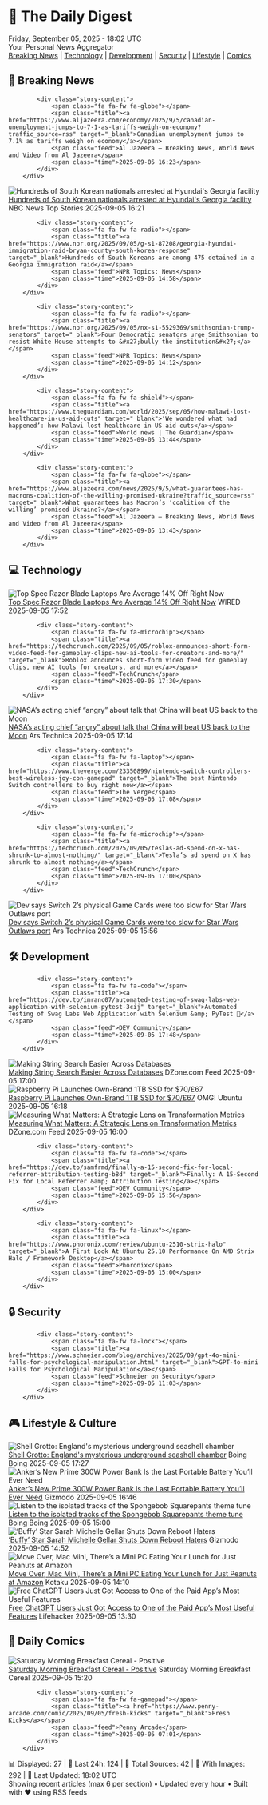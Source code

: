 <!-- Processing 54 RSS feeds at 2025-09-05 18:02:12 UTC -->
<!-- Processing: Saturday Morning Breakfast Cereal -->
<!-- Processing: Poorly Drawn Lines -->
<!-- Processing: Dilbert -->
<!-- Processing: Cyanide & Happiness -->
<!-- Processing: Questionable Content -->
<!-- Processing: Dinosaur Comics -->
<!-- Processing: CNN Top Stories -->
<!-- Processing: NPR News -->
<!-- Processing: Reuters Top News -->
<!-- Processing: Associated Press Breaking -->
<!-- Processing: NBC News Breaking -->
<!-- Processing: Guardian World News -->
<!-- Processing: Sky News World -->
<!-- Processing: TechCrunch -->
<!-- Processing: The Verge -->
<!-- Processing: Ars Technica -->
<!-- Processing: WIRED -->
<!-- Processing: Slashdot -->
<!-- Processing: Hacker News -->
<!-- Processing: Dev.to -->
<!-- Processing: StackOverflow Blog -->
<!-- Processing: Phoronix Linux News -->
<!-- Processing: It's FOSS -->
<!-- Processing: OMG! Ubuntu -->
<!-- Processing: DistroWatch -->
<!-- Processing: Ubuntu Blog -->
<!-- Processing: InfoQ -->
<!-- Processing: DZone -->
<!-- Processing: The Pragmatic Engineer -->
<!-- Processing: Boing Boing -->
<!-- Generated 11 new posts out of 30 feeds processed -->
<div class="newspaper-header">
    <h1 class="newspaper-title">📰 The Daily Digest</h1>
    <div class="newspaper-date">Friday, September 05, 2025 - 18:02 UTC</div>
    <div class="newspaper-subtitle">Your Personal News Aggregator</div>
</div>

<div class="newspaper-nav">
    <a href="#breaking">Breaking News</a> |
    <a href="#tech">Technology</a> |
    <a href="#dev">Development</a> |
    <a href="#security">Security</a> |
    <a href="#lifestyle">Lifestyle</a> |
    <a href="#webcomics">Comics</a>
</div>

<div class="news-section breaking-news" id="breaking">
<h2 class="section-header">🚨 Breaking News</h2>
<div class="stories-container">
<div class="story">
            
            <div class="story-content">
                <span class="fa fa-fw fa-globe"></span>
                <span class="title"><a href="https://www.aljazeera.com/economy/2025/9/5/canadian-unemployment-jumps-to-7-1-as-tariffs-weigh-on-economy?traffic_source=rss" target="_blank">Canadian unemployment jumps to 7.1% as tariffs weigh on economy</a></span>
                <span class="feed">Al Jazeera – Breaking News, World News and Video from Al Jazeera</span>
                <span class="time">2025-09-05 16:23</span>
            </div>
        </div>
<div class="story">
            <img src="https://media-cldnry.s-nbcnews.com/image/upload/t_fit_1500w/rockcms/2025-09/250905-Hyundai-atf-raid-2-se-1056-7a0c39.jpg" alt="Hundreds of South Korean nationals arrested at Hyundai&#x27;s Georgia facility" class="story-image" loading="lazy" onerror="this.style.display='none'">
            <div class="story-content">
                <span class="fa fa-fw fa-broadcast-tower"></span>
                <span class="title"><a href="https://www.nbcnews.com/news/us-news/hundreds-south-korean-nationals-detained-largest-single-site-immigrati-rcna229312" target="_blank">Hundreds of South Korean nationals arrested at Hyundai&#x27;s Georgia facility</a></span>
                <span class="feed">NBC News Top Stories</span>
                <span class="time">2025-09-05 16:21</span>
            </div>
        </div>
<div class="story">
            
            <div class="story-content">
                <span class="fa fa-fw fa-radio"></span>
                <span class="title"><a href="https://www.npr.org/2025/09/05/g-s1-87208/georgia-hyundai-immigration-raid-bryan-county-south-korea-response" target="_blank">Hundreds of South Koreans are among 475 detained in a Georgia immigration raid</a></span>
                <span class="feed">NPR Topics: News</span>
                <span class="time">2025-09-05 14:58</span>
            </div>
        </div>
<div class="story">
            
            <div class="story-content">
                <span class="fa fa-fw fa-radio"></span>
                <span class="title"><a href="https://www.npr.org/2025/09/05/nx-s1-5529369/smithsonian-trump-senators" target="_blank">Four Democratic senators urge Smithsonian to resist White House attempts to &#x27;bully the institution&#x27;</a></span>
                <span class="feed">NPR Topics: News</span>
                <span class="time">2025-09-05 14:12</span>
            </div>
        </div>
<div class="story">
            
            <div class="story-content">
                <span class="fa fa-fw fa-shield"></span>
                <span class="title"><a href="https://www.theguardian.com/world/2025/sep/05/how-malawi-lost-healthcare-in-us-aid-cuts" target="_blank">‘We wondered what had happened’: how Malawi lost healthcare in US aid cuts</a></span>
                <span class="feed">World news | The Guardian</span>
                <span class="time">2025-09-05 13:44</span>
            </div>
        </div>
<div class="story">
            
            <div class="story-content">
                <span class="fa fa-fw fa-globe"></span>
                <span class="title"><a href="https://www.aljazeera.com/news/2025/9/5/what-guarantees-has-macrons-coalition-of-the-willing-promised-ukraine?traffic_source=rss" target="_blank">What guarantees has Macron’s ‘coalition of the willing’ promised Ukraine?</a></span>
                <span class="feed">Al Jazeera – Breaking News, World News and Video from Al Jazeera</span>
                <span class="time">2025-09-05 13:43</span>
            </div>
        </div>
</div>
</div>
<div class="news-section tech-news" id="tech">
<h2 class="section-header">💻 Technology</h2>
<div class="stories-container">
<div class="story">
            <img src="https://media.wired.com/photos/68bb21f66f6778c39b42975c/master/pass/Daily%20Deal-%20Razer.png" alt="Top Spec Razor Blade Laptops Are Average 14% Off Right Now" class="story-image" loading="lazy" onerror="this.style.display='none'">
            <div class="story-content">
                <span class="fa fa-fw fa-bolt"></span>
                <span class="title"><a href="https://www.wired.com/story/save-hundreds-on-the-razer-blade-16-and-18-gaming-laptops/" target="_blank">Top Spec Razor Blade Laptops Are Average 14% Off Right Now</a></span>
                <span class="feed">WIRED</span>
                <span class="time">2025-09-05 17:52</span>
            </div>
        </div>
<div class="story">
            
            <div class="story-content">
                <span class="fa fa-fw fa-microchip"></span>
                <span class="title"><a href="https://techcrunch.com/2025/09/05/roblox-announces-short-form-video-feed-for-gameplay-clips-new-ai-tools-for-creators-and-more/" target="_blank">Roblox announces short-form video feed for gameplay clips, new AI tools for creators, and more</a></span>
                <span class="feed">TechCrunch</span>
                <span class="time">2025-09-05 17:30</span>
            </div>
        </div>
<div class="story">
            <img src="https://cdn.arstechnica.net/wp-content/uploads/2025/08/news-080625d-lg-500x500.jpg" alt="NASA’s acting chief “angry” about talk that China will beat US back to the Moon" class="story-image" loading="lazy" onerror="this.style.display='none'">
            <div class="story-content">
                <span class="fa fa-fw fa-cog"></span>
                <span class="title"><a href="https://arstechnica.com/space/2025/09/nasas-acting-chief-angry-about-talk-that-china-will-beat-us-back-to-the-moon/" target="_blank">NASA’s acting chief “angry” about talk that China will beat US back to the Moon</a></span>
                <span class="feed">Ars Technica</span>
                <span class="time">2025-09-05 17:14</span>
            </div>
        </div>
<div class="story">
            
            <div class="story-content">
                <span class="fa fa-fw fa-laptop"></span>
                <span class="title"><a href="https://www.theverge.com/23350899/nintendo-switch-controllers-best-wireless-joy-con-gamepad" target="_blank">The best Nintendo Switch controllers to buy right now</a></span>
                <span class="feed">The Verge</span>
                <span class="time">2025-09-05 17:08</span>
            </div>
        </div>
<div class="story">
            
            <div class="story-content">
                <span class="fa fa-fw fa-microchip"></span>
                <span class="title"><a href="https://techcrunch.com/2025/09/05/teslas-ad-spend-on-x-has-shrunk-to-almost-nothing/" target="_blank">Tesla’s ad spend on X has shrunk to almost nothing</a></span>
                <span class="feed">TechCrunch</span>
                <span class="time">2025-09-05 17:00</span>
            </div>
        </div>
<div class="story">
            <img src="https://cdn.arstechnica.net/wp-content/uploads/2025/09/gamekeycard-500x500.jpg" alt="Dev says Switch 2’s physical Game Cards were too slow for Star Wars Outlaws port" class="story-image" loading="lazy" onerror="this.style.display='none'">
            <div class="story-content">
                <span class="fa fa-fw fa-cog"></span>
                <span class="title"><a href="https://arstechnica.com/gaming/2025/09/dev-says-switch-2s-physical-game-cards-were-too-slow-for-star-wars-outlaws-port/" target="_blank">Dev says Switch 2’s physical Game Cards were too slow for Star Wars Outlaws port</a></span>
                <span class="feed">Ars Technica</span>
                <span class="time">2025-09-05 15:56</span>
            </div>
        </div>
</div>
</div>
<div class="news-section dev-news" id="dev">
<h2 class="section-header">🛠️ Development</h2>
<div class="stories-container">
<div class="story">
            
            <div class="story-content">
                <span class="fa fa-fw fa-code"></span>
                <span class="title"><a href="https://dev.to/imranc07/automated-testing-of-swag-labs-web-application-with-selenium-pytest-3cij" target="_blank">Automated Testing of Swag Labs Web Application with Selenium &amp; PyTest 🚀</a></span>
                <span class="feed">DEV Community</span>
                <span class="time">2025-09-05 17:48</span>
            </div>
        </div>
<div class="story">
            <img src="https://dz2cdn1.dzone.com/thumbnail?fid=18602998&w=600" alt="Making String Search Easier Across Databases" class="story-image" loading="lazy" onerror="this.style.display='none'">
            <div class="story-content">
                <span class="fa fa-fw fa-newspaper"></span>
                <span class="title"><a href="https://dzone.com/articles/making-string-search-easier-across-databases" target="_blank">Making String Search Easier Across Databases</a></span>
                <span class="feed">DZone.com Feed</span>
                <span class="time">2025-09-05 17:00</span>
            </div>
        </div>
<div class="story">
            <img src="https://i0.wp.com/www.omgubuntu.co.uk/wp-content/uploads/2025/09/pi-1tb-ssd.jpg?resize=406%2C232&amp;ssl=1" alt="Raspberry Pi Launches Own-Brand 1TB SSD for $70/£67" class="story-image" loading="lazy" onerror="this.style.display='none'">
            <div class="story-content">
                <span class="fa fa-fw fa-ubuntu"></span>
                <span class="title"><a href="https://www.omgubuntu.co.uk/2025/09/raspberry-pi-1tb-official-m2-ssd" target="_blank">Raspberry Pi Launches Own-Brand 1TB SSD for $70/£67</a></span>
                <span class="feed">OMG! Ubuntu</span>
                <span class="time">2025-09-05 16:18</span>
            </div>
        </div>
<div class="story">
            <img src="https://dz2cdn1.dzone.com/thumbnail?fid=18599376&w=600" alt="Measuring What Matters: A Strategic Lens on Transformation Metrics" class="story-image" loading="lazy" onerror="this.style.display='none'">
            <div class="story-content">
                <span class="fa fa-fw fa-newspaper"></span>
                <span class="title"><a href="https://dzone.com/articles/measuring-agile-ai-transformations-metrics" target="_blank">Measuring What Matters: A Strategic Lens on Transformation Metrics</a></span>
                <span class="feed">DZone.com Feed</span>
                <span class="time">2025-09-05 16:00</span>
            </div>
        </div>
<div class="story">
            
            <div class="story-content">
                <span class="fa fa-fw fa-code"></span>
                <span class="title"><a href="https://dev.to/samfrmd/finally-a-15-second-fix-for-local-referrer-attribution-testing-b8d" target="_blank">Finally: A 15-Second Fix for Local Referrer &amp; Attribution Testing</a></span>
                <span class="feed">DEV Community</span>
                <span class="time">2025-09-05 15:56</span>
            </div>
        </div>
<div class="story">
            
            <div class="story-content">
                <span class="fa fa-fw fa-linux"></span>
                <span class="title"><a href="https://www.phoronix.com/review/ubuntu-2510-strix-halo" target="_blank">A First Look At Ubuntu 25.10 Performance On AMD Strix Halo / Framework Desktop</a></span>
                <span class="feed">Phoronix</span>
                <span class="time">2025-09-05 15:00</span>
            </div>
        </div>
</div>
</div>
<div class="news-section security-news" id="security">
<h2 class="section-header">🔒 Security</h2>
<div class="stories-container">
<div class="story">
            
            <div class="story-content">
                <span class="fa fa-fw fa-lock"></span>
                <span class="title"><a href="https://www.schneier.com/blog/archives/2025/09/gpt-4o-mini-falls-for-psychological-manipulation.html" target="_blank">GPT-4o-mini Falls for Psychological Manipulation</a></span>
                <span class="feed">Schneier on Security</span>
                <span class="time">2025-09-05 11:03</span>
            </div>
        </div>
</div>
</div>
<div class="news-section lifestyle-news" id="lifestyle">
<h2 class="section-header">🎮 Lifestyle & Culture</h2>
<div class="stories-container">
<div class="story">
            <img src="https://i0.wp.com/boingboing.net/wp-content/uploads/2025/09/Shell-grotto-margate-scaled.jpg?fit=2560%2C1928&amp;quality=60&amp;ssl=1" alt="Shell Grotto: England&#x27;s mysterious underground seashell chamber" class="story-image" loading="lazy" onerror="this.style.display='none'">
            <div class="story-content">
                <span class="fa fa-fw fa-arrow-right"></span>
                <span class="title"><a href="https://boingboing.net/2025/09/05/shell-grotto-englands-mysterious-underground-seashell-chamber.html" target="_blank">Shell Grotto: England&#x27;s mysterious underground seashell chamber</a></span>
                <span class="feed">Boing Boing</span>
                <span class="time">2025-09-05 17:27</span>
            </div>
        </div>
<div class="story">
            <img src="https://gizmodo.com/app/uploads/2025/09/Anker-Prime-Power-Brick.jpg" alt="Anker’s New Prime 300W Power Bank Is the Last Portable Battery You’ll Ever Need" class="story-image" loading="lazy" onerror="this.style.display='none'">
            <div class="story-content">
                <span class="fa fa-fw fa-computer"></span>
                <span class="title"><a href="https://gizmodo.com/ankers-new-prime-300w-power-bank-is-the-last-portable-battery-youll-ever-need-2000654231" target="_blank">Anker’s New Prime 300W Power Bank Is the Last Portable Battery You’ll Ever Need</a></span>
                <span class="feed">Gizmodo</span>
                <span class="time">2025-09-05 16:46</span>
            </div>
        </div>
<div class="story">
            <img src="https://i0.wp.com/boingboing.net/wp-content/uploads/2016/06/spongebob.jpg?fit=1920%2C1200&amp;quality=60&amp;ssl=1" alt="Listen to the isolated tracks of the Spongebob Squarepants theme tune" class="story-image" loading="lazy" onerror="this.style.display='none'">
            <div class="story-content">
                <span class="fa fa-fw fa-arrow-right"></span>
                <span class="title"><a href="https://boingboing.net/2025/09/05/listen-to-the-isolated-tracks-of-the-spongebob-squarepants-theme-tune.html" target="_blank">Listen to the isolated tracks of the Spongebob Squarepants theme tune</a></span>
                <span class="feed">Boing Boing</span>
                <span class="time">2025-09-05 15:00</span>
            </div>
        </div>
<div class="story">
            <img src="https://gizmodo.com/app/uploads/2025/08/buffyandwillow.jpg" alt="‘Buffy’ Star Sarah Michelle Gellar Shuts Down Reboot Haters" class="story-image" loading="lazy" onerror="this.style.display='none'">
            <div class="story-content">
                <span class="fa fa-fw fa-computer"></span>
                <span class="title"><a href="https://gizmodo.com/buffy-star-sarah-michelle-gellar-shuts-down-reboot-haters-2000654351" target="_blank">‘Buffy’ Star Sarah Michelle Gellar Shuts Down Reboot Haters</a></span>
                <span class="feed">Gizmodo</span>
                <span class="time">2025-09-05 14:52</span>
            </div>
        </div>
<div class="story">
            <img src="https://kotaku.com/app/uploads/2025/09/61uHm0Ir82L._AC_SL1500_.jpg" alt="Move Over, Mac Mini, There’s a Mini PC Eating Your Lunch for Just Peanuts at Amazon" class="story-image" loading="lazy" onerror="this.style.display='none'">
            <div class="story-content">
                <span class="fa fa-fw fa-gamepad"></span>
                <span class="title"><a href="https://kotaku.com/move-over-mac-mini-theres-a-mini-pc-eating-your-lunch-for-just-peanuts-at-amazon-2000623161" target="_blank">Move Over, Mac Mini, There’s a Mini PC Eating Your Lunch for Just Peanuts at Amazon</a></span>
                <span class="feed">Kotaku</span>
                <span class="time">2025-09-05 14:10</span>
            </div>
        </div>
<div class="story">
            <img src="https://lifehacker.com/imagery/articles/01K4CJKBQMMY08G9XP29MFVPNV/hero-image.jpg" alt="Free ChatGPT Users Just Got Access to One of the Paid App’s Most Useful Features" class="story-image" loading="lazy" onerror="this.style.display='none'">
            <div class="story-content">
                <span class="fa fa-fw fa-life-ring"></span>
                <span class="title"><a href="https://lifehacker.com/tech/free-chatgpt-users-access-to-projects?utm_medium=RSS" target="_blank">Free ChatGPT Users Just Got Access to One of the Paid App’s Most Useful Features</a></span>
                <span class="feed">Lifehacker</span>
                <span class="time">2025-09-05 13:30</span>
            </div>
        </div>
</div>
</div>
<div class="news-section webcomics-section" id="webcomics">
<h2 class="section-header">🎨 Daily Comics</h2>
<div class="stories-container">
<div class="story">
            <img src="https://www.smbc-comics.com/comics/1757022375-20250905.png" alt="Saturday Morning Breakfast Cereal - Positive" class="story-image" loading="lazy" onerror="this.style.display='none'">
            <div class="story-content">
                <span class="fa fa-fw fa-smile"></span>
                <span class="title"><a href="https://www.smbc-comics.com/comic/positive-3" target="_blank">Saturday Morning Breakfast Cereal - Positive</a></span>
                <span class="feed">Saturday Morning Breakfast Cereal</span>
                <span class="time">2025-09-05 15:20</span>
            </div>
        </div>
<div class="story">
            
            <div class="story-content">
                <span class="fa fa-fw fa-gamepad"></span>
                <span class="title"><a href="https://www.penny-arcade.com/comic/2025/09/05/fresh-kicks" target="_blank">Fresh Kicks</a></span>
                <span class="feed">Penny Arcade</span>
                <span class="time">2025-09-05 07:01</span>
            </div>
        </div>
</div>
</div>

<div class="newspaper-footer">
    <div class="stats">
        📊 Displayed: 27 | 📅 Last 24h: 124 | 📡 Total Sources: 42 | 📸 With Images: 292 |
        🔄 Last Updated: 18:02 UTC
    </div>
    <div class="footer-note">
        Showing recent articles (max 6 per section) • Updated every hour • Built with ❤️ using RSS feeds
    </div>
</div>
